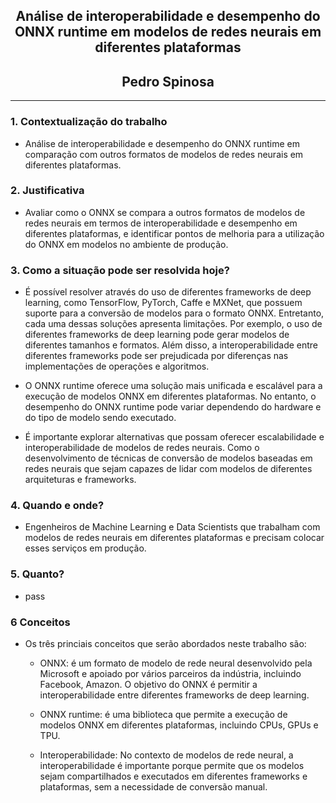 ## <center> Análise de interoperabilidade e desempenho do ONNX runtime em modelos de redes neurais em diferentes plataformas

## <center> Pedro Spinosa
____

### 1. Contextualização do trabalho

- Análise de interoperabilidade e desempenho do ONNX runtime em comparação com outros formatos de modelos de redes neurais em diferentes plataformas.


### 2. Justificativa
- Avaliar como o ONNX se compara a outros formatos de modelos de redes neurais em termos de interoperabilidade e desempenho em diferentes plataformas, e identificar pontos de melhoria para a utilização do ONNX em modelos no ambiente de produção.

### 3. Como a situação pode ser resolvida hoje?

- É possível resolver através do uso de diferentes frameworks de deep learning, como TensorFlow, PyTorch, Caffe e MXNet, que possuem suporte para a conversão de modelos para o formato ONNX. Entretanto, cada uma dessas soluções apresenta limitações. Por exemplo, o uso de diferentes frameworks de deep learning pode gerar modelos de diferentes tamanhos e formatos. Além disso, a interoperabilidade entre diferentes frameworks pode ser prejudicada por diferenças nas implementações de operações e algoritmos.

- O ONNX runtime oferece uma solução mais unificada e escalável para a execução de modelos ONNX em diferentes plataformas. No entanto, o desempenho do ONNX runtime pode variar dependendo do hardware e do tipo de modelo sendo executado.

- É importante explorar alternativas que possam oferecer escalabilidade e interoperabilidade de modelos de redes neurais. Como o desenvolvimento de técnicas de conversão de modelos baseadas em redes neurais que sejam capazes de lidar com modelos de diferentes arquiteturas e frameworks.

### 4. Quando e onde?
- Engenheiros de Machine Learning e Data Scientists que trabalham com modelos de redes neurais em diferentes plataformas e precisam colocar esses serviços em produção.

### 5. Quanto?
- pass

### 6 Conceitos

- Os três princiais conceitos que serão abordados neste trabalho são:

    - ONNX: é um formato de modelo de rede neural desenvolvido pela Microsoft e apoiado por vários parceiros da indústria, incluindo Facebook, Amazon. O objetivo do ONNX é permitir a interoperabilidade entre diferentes frameworks de deep learning.

    - ONNX runtime: é uma biblioteca que permite a execução de modelos ONNX em diferentes plataformas, incluindo CPUs, GPUs e TPU.

    - Interoperabilidade: No contexto de modelos de rede neural, a interoperabilidade é importante porque permite que os modelos sejam compartilhados e executados em diferentes frameworks e plataformas, sem a necessidade de conversão manual.